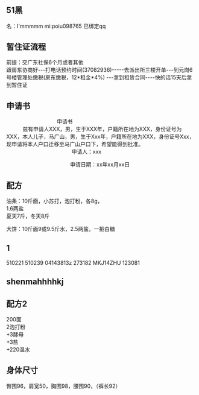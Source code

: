 # 

## 51黑
名：I'mmmmm
mi:poiu098765
已绑定qq
## 暂住证流程
前提：交广东社保6个月或者其他  
跟房东协商好---打电话预约时间(37082936)-----去派出所三楼开单---到元岗6号楼管理处缴税(房东缴税，12\*租金\*4%) ---拿到租赁合同----快的话15天后拿到暂住证
## 申请书
                                  申请书  
           兹有申请人XXX，男，生于XXX年，户籍所在地为XXX，身份证号为XXX，本人儿子，马广山，男，生于Xxx年，户籍所在地为XXX，身份证号Xxx，现申请将本人户口迁移至马广山户口下，希望能得到批准。  
                                            申请人：xxx  
  
                                           申请日期：xx年xx月xx日
										   
## 配方
油条：10斤面，小苏打，泡打粉，各8g，  
1.6两盐  
夏天7斤，冬天8斤  
  
大饼：10斤面9或9.5斤水，2.5两盐，一把白糖

## 1
510221 510239 04143813z  273182  MKJ14ZHU  123081
## shenmahhhhkj
## 配方2
200面  
2泡打粉  
+3酵母  
+3盐  
+220温水
## 身体尺寸

臀围96，肩宽50，胸围98，腰围90，（裤长92）
